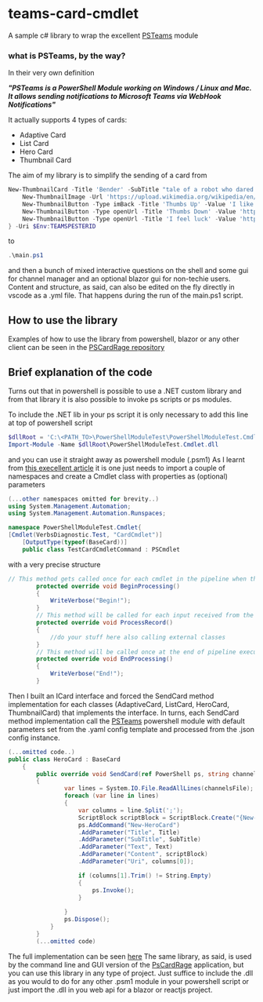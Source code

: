# teams-card-cmdlet

A sample c# library to wrap the excellent [PSTeams](https://github.com/EvotecIT/PSTeams) module

### what is PSTeams, by the way?

In their very own definition

***"PSTeams is a PowerShell Module working on Windows / Linux and Mac. It allows sending notifications to Microsoft Teams via WebHook Notifications"***

It actually supports 4 types of cards:
- Adaptive Card
- List Card
- Hero Card
- Thumbnail Card

The aim of my library is to simplify the sending of a card from

```powershell
New-ThumbnailCard -Title 'Bender' -SubTitle "tale of a robot who dared to love" -Text "Bender Bending Rodríguez is a main character in the animated television series Futurama. He was created by series creators Matt Groening and David X. Cohen, and is voiced by John DiMaggio" {
    New-ThumbnailImage -Url 'https://upload.wikimedia.org/wikipedia/en/a/a6/Bender_Rodriguez.png' -AltText "Bender Rodríguez"
    New-ThumbnailButton -Type imBack -Title 'Thumbs Up' -Value 'I like it' -Image "http://moopz.com/assets_c/2012/06/emoji-thumbs-up-150-thumb-autox125-140616.jpg"
    New-ThumbnailButton -Type openUrl -Title 'Thumbs Down' -Value 'https://evotec.xyz'
    New-ThumbnailButton -Type openUrl -Title 'I feel luck' -Value 'https://www.bing.com/images/search?q=bender&qpvt=bender&qpvt=bender&qpvt=bender&FORM=IGRE'
} -Uri $Env:TEAMSPESTERID
```
to
```powershell
.\main.ps1
```
and then a bunch of mixed interactive questions on the shell and some gui for channel manager and an optional blazor gui for non-techie users.
Content and structure, as said, can also be edited on the fly directly in vscode as a .yml file. That happens during the run of the main.ps1 script.

## How to use the library
Examples of how to use the library from powershell, blazor or any other client can be seen in the [PSCardRage repository](https://github.com/mvit777/psroids)

## Brief explanation of the code
Turns out that in powershell is possible to use a .NET custom library and from that library it is also possible to invoke ps scripts or ps modules.

To include the .NET lib in your ps script it is only necessary to add this line at top of powershell script
```powershell
$dllRoot = 'C:\<PATH_TO>\PowerShellModuleTest\PowerShellModuleTest.Cmdlet\bin\Debug\netstandard2.0'
Import-Module -Name $dllRoot\PowerShellModuleTest.Cmdlet.dll
```
and you can use it straight away as powershell module (.psm1)
As I learnt from [this execellent article](https://www.terrybutler.co.uk/2021/08/12/creating-powershell-module-csharp/) it is one just needs to import 
a couple of namespaces and create a Cmdlet class with properties as (optional) parameters
```csharp
(...other namespaces omitted for brevity..)
using System.Management.Automation;
using System.Management.Automation.Runspaces;

namespace PowerShellModuleTest.Cmdlet{
[Cmdlet(VerbsDiagnostic.Test, "CardCmdlet")]
    [OutputType(typeof(BaseCard))]
    public class TestCardCmdletCommand : PSCmdlet

```
with a very precise structure
```csharp
// This method gets called once for each cmdlet in the pipeline when the pipeline starts executing
        protected override void BeginProcessing()
        {
            WriteVerbose("Begin!");
        }
        // This method will be called for each input received from the pipeline to this cmdlet; if no input is received, this method is not called
        protected override void ProcessRecord()
        {
            //do your stuff here also calling external classes
        }
        // This method will be called once at the end of pipeline execution; if no input is received, this method is not called
        protected override void EndProcessing()
        {
            WriteVerbose("End!");
        }
```
Then I built an ICard interface and forced the SendCard method implementation for each classes (AdaptiveCard, ListCard, HeroCard, ThumbnailCard) that implements the interface. In turns, each SendCard method implementation call the [PSTeams](https://github.com/EvotecIT/PSTeams) powershell module with default parameters set from the .yaml config template and processed from the .json config instance.
```csharp
(...omitted code..)
public class HeroCard : BaseCard
    {
        public override void SendCard(ref PowerShell ps, string channelsFile)
        {
                var lines = System.IO.File.ReadAllLines(channelsFile);
                foreach (var line in lines)
                {
                    var columns = line.Split(';');
                    ScriptBlock scriptBlock = ScriptBlock.Create("{New-HeroImage -Url 'https://upload.wikimedia.org/wikipedia/en/a/a6/Bender_Rodriguez.png' -AltText \"Bender Rodríguez\"}");
                    ps.AddCommand("New-HeroCard")
                    .AddParameter("Title", Title)
                    .AddParameter("SubTitle", SubTitle)
                    .AddParameter("Text", Text)
                    .AddParameter("Content", scriptBlock)
                    .AddParameter("Uri", columns[0]);

                    if (columns[1].Trim() != String.Empty)
                    {
                        ps.Invoke();
                    }
                    
                }
                ps.Dispose();
            }
        }
        (...omitted code)
```
The full implementation can be seen [here](https://github.com/mvit777/teams-card-cmdlet/blob/master/PowerShellModuleTest.Cmdlet/TestCardCmdletCommand.cs)
The same library, as said, is used by the command line and GUI version of the [PsCardRage](https://github.com/mvit777/psroids) application, but you can use this library in any type of project. Just suffice to include the .dll as you would to do for any other .psm1 module in your powershell script or just import the .dll in you web api for a blazor or reactjs project.
